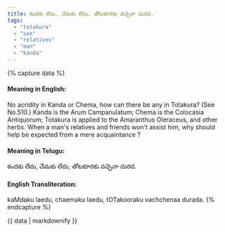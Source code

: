 ```yaml
---
title: కందకు లేదు, చేమకు లేదు, తోటకూరకు వచ్చెనా దురద.
tags:
  - "totakura"
  - "see"
  - "relatives"
  - "man"
  - "kanda"
---
```


{% capture data %}
#### Meaning in English:
No acridity in Kanda or Chema, how can there be any in Totakura?
(See No.510.)
Kanda is the Arum Campanulatum; Chema is the Colocasia Antiquorum; Totakura is applied to the Amaranthus Oleraceus, and other herbs.
When a man's relatives and friends won't assist him, why should help be expected from a mere acquaintance ?

#### Meaning in Telugu:
కందకు లేదు, చేమకు లేదు, తోటకూరకు వచ్చెనా దురద.

#### English Transliteration:
kaMdaku laedu, chaemaku laedu, tOTakooraku vachchenaa durada.
{% endcapture %}

{{ data | markdownify }}


